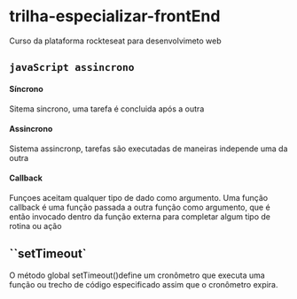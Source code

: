 # trilha-especializar-frontEnd
Curso da plataforma rockteseat para desenvolvimeto web
## `javaScript assincrono`
#### Síncrono
Sitema sincrono, uma tarefa é concluida após a outra
#### Assincrono
Sistema assincronp, tarefas são executadas de maneiras independe uma da outra
#### Callback
Funçoes aceitam qualquer tipo de dado como argumento.
Uma função callback é uma função passada a outra função como argumento, que é então invocado dentro da função externa para completar algum tipo de rotina ou ação
## ``setTimeout`
O método global setTimeout()define um cronômetro que executa uma função ou trecho de código especificado assim que o cronômetro expira.
